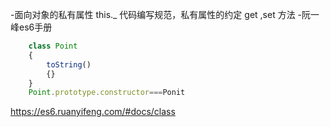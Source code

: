 -面向对象的私有属性
 this._ 代码编写规范，私有属性的约定
  get ,set 方法
-阮一峰es6手册
```Javascript
    class Point
    {
        toString()
        {}
    }
    Point.prototype.constructor===Ponit

```  
https://es6.ruanyifeng.com/#docs/class
